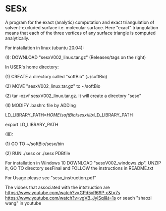 # SESx
A program for the exact (analytic) computation and exact triangulation of solvent-excluded surface i.e. molecular surface. Here "exact" triangulation means that each of the three vertices of any surface triangle is computed analytically. 

For installation in linux (ubuntu 20.04):

(I): DOWNLOAD "sesxV002_linux.tar.gz" (Releases/tags on the right)

In USER's home directory:

(1) CREATE a directory called "softBio" (~/softBio)

(2) MOVE "sesxV002_linux.tar.gz" to ~/softBio

(2) tar -xzvf sesxV002_linux.tar.gz. It will create a directory "sesx"

(II) MODIFY .bashrc file by ADDing

LD_LIBRARY_PATH=$HOME/softBio/sesx/lib:$LD_LIBRARY_PATH

export LD_LIBRARY_PATH

(III):

   (1) GO TO ~/softBio/sesx/bin
   
   (2) RUN ./sesx  or ./sesx PDBfile

For installation in Windows 10
   DOWNLOAD "sesxV002_windows.zip", UNZIP it, GO TO directory sesFinal and FOLLOW the instructions in README.txt

For Usage please see "sesx_instruction.pdf"

The vidoes that associated with the intstruction are 
https://www.youtube.com/watch?v=GPd5xR69P-c&t=7s
https://www.youtube.com/watch?v=vgVB_JylSqI&t=1s
or seach "shaozi wang" in youtube

